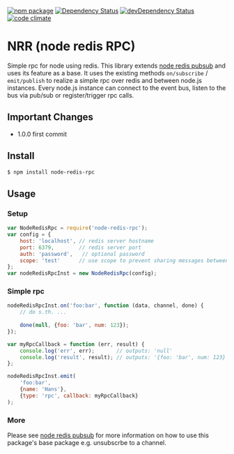 [![npm package](https://img.shields.io/npm/v/node-redis-rpc.svg?style=flat-square)](https://www.npmjs.org/package/node-redis-rpc)
[![Dependency Status](https://david-dm.org/Bruce17/node-redis-rpc.svg?style=flat-square)](https://david-dm.org/Bruce17/node-redis-rpc)
[![devDependency Status](https://david-dm.org/Bruce17/node-redis-rpc/dev-status.svg?style=flat-square)](https://david-dm.org/Bruce17/node-redis-rpc#info=devDependencies)
[![code climate](https://img.shields.io/codeclimate/github/Bruce17/node-redis-rpc.svg?style=flat-square)](https://codeclimate.com/github/Bruce17/node-redis-rpc)

NRR (node redis RPC)
====================

Simple rpc for node using redis. This library extends [node redis pubsub](https://www.npmjs.com/package/node-redis-pubsub)
and uses its feature as a base. It uses the existing methods `on/subscribe` / `emit/publish` to realize a simple rpc
over redis and between node.js instances. Every node.js instance can connect to the event bus, listen to the bus via
pub/sub or register/trigger rpc calls.

## Important Changes
- 1.0.0 first commit


## Install

```bash
$ npm install node-redis-rpc
```

## Usage
### Setup

```javascript
var NodeRedisRpc = require('node-redis-rpc');
var config = {
    host: 'localhost', // redis server hostname
    port: 6379,        // redis server port
    auth: 'password',   // optional password
    scope: 'test'      // use scope to prevent sharing messages between "node redis rpc"
};
var nodeRedisRpcInst = new NodeRedisRpc(config);
```

### Simple rpc

```javascript
nodeRedisRpcInst.on('foo:bar', function (data, channel, done) {
    // do s.th. ...
    
    done(null, {foo: 'bar', num: 123});
});

var myRpcCallback = function (err, result) {
    console.log('err', err);       // outputs: 'null'
    console.log('result', result); // outputs: '{foo: 'bar', num: 123}'
};

nodeRedisRpcInst.emit(
    'foo:bar',
    {name: 'Hans'},
    {type: 'rpc', callback: myRpcCallback}
);
```

### More

Please see [node redis pubsub](https://www.npmjs.com/package/node-redis-pubsub) for more information on how to use
this package's base package e.g. unsubscrbe to a channel.
